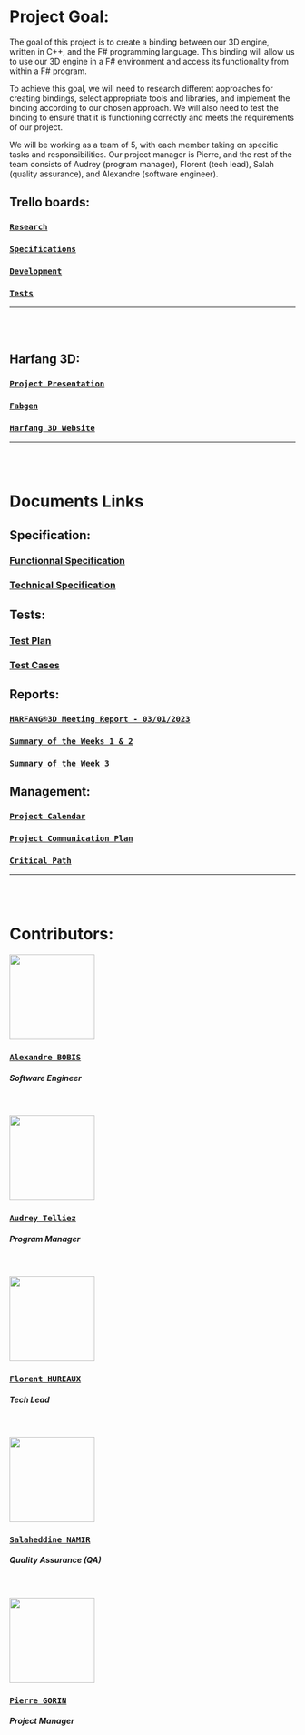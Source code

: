 
# Project Goal:
The goal of this project is to create a binding between our 3D engine, written in C++, and the F# programming language. This binding will allow us to use our 3D engine in a F# environment and access its functionality from within a F# program.

To achieve this goal, we will need to research different approaches for creating bindings, select appropriate tools and libraries, and implement the binding according to our chosen approach. We will also need to test the binding to ensure that it is functioning correctly and meets the requirements of our project.

We will be working as a team of 5, with each member taking on specific tasks and responsibilities. Our project manager is Pierre, and the rest of the team consists of Audrey (program manager), Florent (tech lead), Salah (quality assurance), and Alexandre (software engineer).

## Trello boards:
### [**`Research`**](https://trello.com/b/SSmTA8tX/research-tasks) 
### [**`Specifications`**](https://trello.com/b/NfldDbhp/specifications)
### [**`Development`**](https://trello.com/b/MmryR9Sn/dev)
### [**`Tests`**](https://trello.com/b/zXXlaN8F/tests)
<hr>
<br>
<br>

##  Harfang 3D:
### [**`Project Presentation`**](https://github.com/harfang3d/algosup-binding-project) 
### [**`Fabgen`**](https://github.com/ejulien/FABGen)
### [**`Harfang 3D Website`**](https://www.harfang3d.com/en_US/)
<hr>
<br>
<br>

# Documents Links
## Specification:
### [Functionnal Specification](https://github.com/algosup/2022-2023-project-3-harfang3d-binding-Project-2-group/blob/documents/Documents/Specification/Functional_Specification.md)

### [Technical Specification](https://github.com/algosup/2022-2023-project-3-harfang3d-binding-Project-2-group/blob/documents/Documents/Specification/Technical_Specification.md)

## Tests:

### [Test Plan](https://github.com/algosup/2022-2023-project-3-harfang3d-binding-Project-2-group/blob/documents/Documents/Tests/Test_Plan.md)

### [Test Cases](https://github.com/algosup/2022-2023-project-3-harfang3d-binding-Project-2-group/blob/documents/Documents/Tests/Test_Cases.md)

## Reports:
### [`HARFANG®3D Meeting Report - 03/01/2023`](https://github.com/algosup/2022-2023-project-3-harfang3d-binding-Project-2-group/blob/documents/Documents/Reports/harfang3d--meeting--03-01-2023.md)

### [`Summary of the Weeks 1 & 2`](https://github.com/algosup/2022-2023-project-3-harfang3d-binding-Project-2-group/blob/documents/Documents/Reports/recap-weeks_1_2.md)

### [`Summary of the Week 3`](https://github.com/algosup/2022-2023-project-3-harfang3d-binding-Project-2-group/blob/documents/Documents/Reports/recap-week_3.md)

## Management:

### [`Project Calendar`](https://github.com/algosup/2022-2023-project-3-harfang3d-binding-Project-2-group/blob/documents/Documents/Management/Project_Calendar.md)

### [`Project Communication Plan`](https://github.com/algosup/2022-2023-project-3-harfang3d-binding-Project-2-group/blob/documents/Documents/Management/Project_Communication_Plan.md)

### [`Critical Path`](https://github.com/algosup/2022-2023-project-3-harfang3d-binding-Project-2-group/blob/documents/Documents/Management/Critical_Path.md)
<hr>    
<br>
<br>

# Contributors:
<img src="https://avatars.githubusercontent.com/u/91249694?v=4" width="150">

### [**`Alexandre BOBIS`**](https://github.com/AlexandreBobis)
##### *Software Engineer*
<br>
<br>

<img src="https://avatars.githubusercontent.com/u/114394252?v=4" width="150">

### [**`Audrey Telliez`**](https://github.com/audreytllz)
##### *Program Manager*
<br>
<br>

<img src="https://avatars.githubusercontent.com/u/71769655?v=4" width="150">

### [**`Florent HUREAUX`**](https://github.com/florenthureaux)
##### *Tech Lead*
<br>
<br>

<img src="https://avatars.githubusercontent.com/u/71770514?v=4" width="150">

### [**`Salaheddine NAMIR`**](https://github.com/T3rryc)
##### *Quality Assurance (QA)*
<br>
<br>

<img src="https://avatars.githubusercontent.com/u/91249863?v=4" width="150">

### [**`Pierre GORIN`**](https://github.com/pierre2103)
##### *Project Manager*
